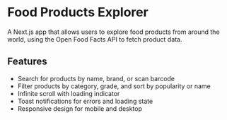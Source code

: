# Food Products Explorer

A Next.js app that allows users to explore food products from around the world, using the Open Food Facts API to fetch product data.

## Features

- Search for products by name, brand, or scan barcode
- Filter products by category, grade, and sort by popularity or name
- Infinite scroll with loading indicator
- Toast notifications for errors and loading state
- Responsive design for mobile and desktop


